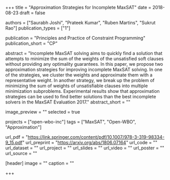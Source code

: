 +++
title = "Approximation Strategies for Incomplete MaxSAT"
date = 2018-08-23
draft = false

authors = ["Saurabh Joshi", "Prateek Kumar", "Ruben Martins", "Sukrut Rao"]
publication_types = ["1"]

publication = "Principles and Practice of Constraint Programming"
publication_short = "CP"

abstract = "Incomplete MaxSAT solving aims to quickly find a solution that attempts to minimize the sum of the weights of the unsatisfied soft clauses without providing any optimality guarantees. In this paper, we propose two approximation strategies for improving incomplete MaxSAT solving. In one of the strategies, we cluster the weights and approximate them with a representative weight. In another strategy, we break up the problem of minimizing the sum of weights of unsatisfiable clauses into multiple minimization subproblems. Experimental results show that approximation strategies can be used to find better solutions than the best incomplete solvers in the MaxSAT Evaluation 2017."
abstract_short = ""

image_preview = ""
selected = true

projects = ["open-wbo-inc"]
tags = ["MaxSAT", "Open-WBO", "Approximation"]

url_pdf = "https://link.springer.com/content/pdf/10.1007/978-3-319-98334-9_15.pdf"
url_preprint = "https://arxiv.org/abs/1806.07164"
url_code = ""
url_dataset = ""
url_project = ""
url_slides = ""
url_video = ""
url_poster = ""
url_source = ""

[header]
image = ""
caption = ""

+++
